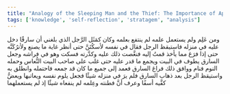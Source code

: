```yaml
---
title: "Analogy of the Sleeping Man and the Thief: The Importance of Applying Knowledge"
tags: ['knowledge', 'self-reflection', 'stratagem', "analysis"]
---
```


 ومن عَلِم ولم يستعمل علمه لم ينتفع بعلمه وكان كمَثَل الرَّجل الذي بلغني أن سارقًا دخل عليه في منزله فاستيقظ الرجل فقال في نفسه لأسكُتَنَّ حتى أنظر غاية ما يصنع ولأترُكَنَّه حتى إذا فرَغ مما يأخذ قمتُ إليه فنغَّصت ذلك عليه وكدَّرته فسكت وهو في فراشه وجعل السارق يطوف في البيت ويجمع ما قدر عليه حتى غلب على صاحب البيت النُّعاس وحمله النوم فنام ووافق ذلك فراغ السارق فعمد إلى جميع ما كان قد جمعه فاحتمله وانطلق به واستيقظ الرجل بعد ذهاب السارق فلم يرَ في منزله شيئًا فجعل يلوم نفسه ويعاتبها ويعضُّ كفَّيه أسفًا وعرف أنَّ فطنته وعِلمه لم ينفعاه شيئًا إذ لم يستعملهما
